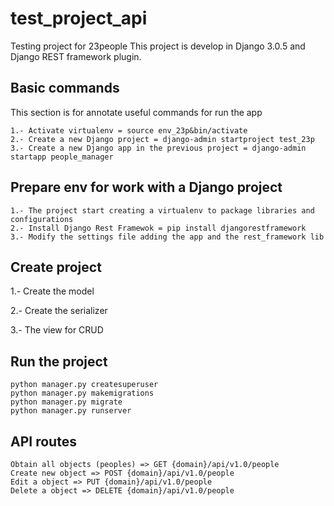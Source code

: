 # test_project_api
Testing project for 23people
This project is develop in Django 3.0.5 and Django REST framework plugin.

## Basic commands
This section is for annotate useful commands for run the app

    1.- Activate virtualenv = source env_23p&bin/activate
    2.- Create a new Django project = django-admin startproject test_23p
    3.- Create a new Django app in the previous project = django-admin startapp people_manager

## Prepare env for work with a Django project

    1.- The project start creating a virtualenv to package libraries and configurations
    2.- Install Django Rest Framewok = pip install djangorestframework
    3.- Modify the settings file adding the app and the rest_framework lib

## Create project
1.- Create the model

2.- Create the serializer

3.- The view for CRUD

## Run the project
    python manager.py createsuperuser
    python manager.py makemigrations
    python manager.py migrate
    python manager.py runserver

## API routes

    Obtain all objects (peoples) => GET {domain}/api/v1.0/people
    Create new object => POST {domain}/api/v1.0/people
    Edit a object => PUT {domain}/api/v1.0/people
    Delete a object => DELETE {domain}/api/v1.0/people